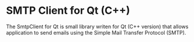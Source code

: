 SMTP Client for Qt (C++)
========================

The SmtpClient for Qt is small library writen for Qt (C++ version) that allows application to send emails using the Simple Mail Transfer Protocol (SMTP).